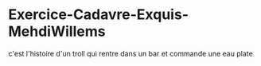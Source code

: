 # Exercice-Cadavre-Exquis-MehdiWillems

c'est l'histoire d'un troll 
qui rentre dans un bar
et commande une eau plate
